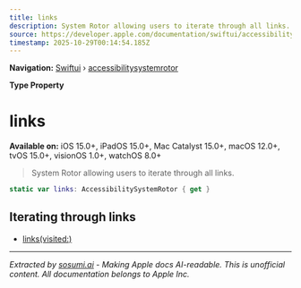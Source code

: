 ```yaml
---
title: links
description: System Rotor allowing users to iterate through all links.
source: https://developer.apple.com/documentation/swiftui/accessibilitysystemrotor/links
timestamp: 2025-10-29T00:14:54.185Z
---
```


**Navigation:** [Swiftui](/documentation/swiftui) › [accessibilitysystemrotor](/documentation/swiftui/accessibilitysystemrotor)

**Type Property**

# links

**Available on:** iOS 15.0+, iPadOS 15.0+, Mac Catalyst 15.0+, macOS 12.0+, tvOS 15.0+, visionOS 1.0+, watchOS 8.0+

> System Rotor allowing users to iterate through all links.

```swift
static var links: AccessibilitySystemRotor { get }
```

## Iterating through links

- [links(visited:)](/documentation/swiftui/accessibilitysystemrotor/links(visited:))

---

*Extracted by [sosumi.ai](https://sosumi.ai) - Making Apple docs AI-readable.*
*This is unofficial content. All documentation belongs to Apple Inc.*
